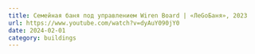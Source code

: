 ```yaml
---
title: Семейная баня под управлением Wiren Board | «ЛеGoБаня», 2023
url: https://www.youtube.com/watch?v=dyAuY090jY0
date: 2024-02-01
category: buildings
---
```

